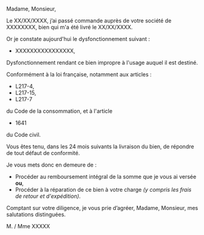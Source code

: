 Madame, Monsieur,


Le XX/XX/XXXX, j’ai passé commande auprès de votre société de XXXXXXXX, bien qui m'a été livré le XX/XX/XXXX.

Or je constate aujourd'hui le dysfonctionnement suivant : 
* XXXXXXXXXXXXXXXX, 

Dysfonctionnement rendant ce bien impropre à l'usage auquel il est destiné.

Conformément à la loi française, notamment aux articles : 
* L217-4, 
* L217-15, 
* L217-7

du Code de la consommation, et à l'article
* 1641

du Code civil. 

Vous êtes tenu, dans les 24 mois suivants la livraison du bien, de répondre de tout défaut de conformité. 


Je vous mets donc en demeure de :
- Procéder au remboursement intégral de la somme que je vous ai versée **ou**,
- Procéder à la réparation de ce bien à votre charge *(y compris les frais de retour et d'expédition)*.


Comptant sur votre diligence, je vous prie d’agréer, Madame, Monsieur, mes salutations distinguées.

M. / Mme XXXXX
